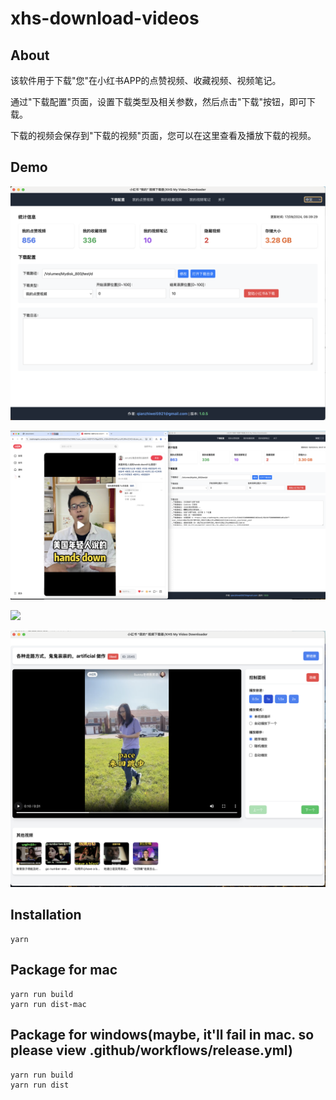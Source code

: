 # xhs-download-videos

## About

该软件用于下载"您"在小红书APP的点赞视频、收藏视频、视频笔记。

通过"下载配置"页面，设置下载类型及相关参数，然后点击"下载"按钮，即可下载。

下载的视频会保存到"下载的视频"页面，您可以在这里查看及播放下载的视频。

## Demo

<p><img src='src/assets/demo/1.png' width="550" /></p>
<p><img src='src/assets/demo/2.png' width="550" /></p>
<p><img src='src/assets/demo/3.png' width="550" /></p>
<p><img src='src/assets/demo/4.png' width="550" /></p>

## Installation

```
yarn
```

## Package for mac

```
yarn run build
yarn run dist-mac
```

## Package for windows(maybe, it'll fail in mac. so please view .github/workflows/release.yml)

```
yarn run build
yarn run dist
```
